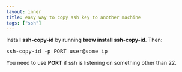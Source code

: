 ```yaml
---
layout: inner
title: easy way to copy ssh key to another machine
tags: ["ssh"]
---
```

Install <b>ssh-copy-id</b> by running <b>brew install ssh-copy-id</b>. Then:

<pre>
ssh-copy-id -p PORT user@some_ip
</pre>

You need to use <b>PORT</b> if ssh is listening on something other than 22.
